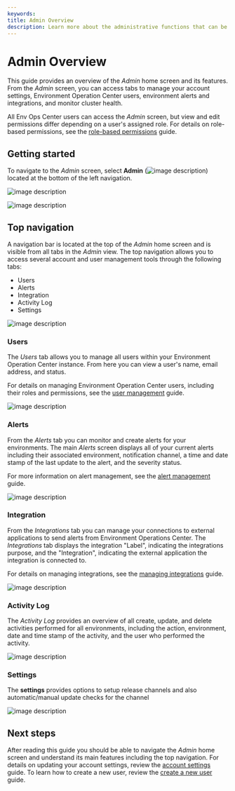 ```yaml
---
keywords:
title: Admin Overview
description: Learn more about the administrative functions that can be performed in the Environment Operations Center. This includes how you can access tabs to manage your account settings, Environment Operation Center users, environment alerts and integrations, and monitor cluster health.
---
```

# Admin Overview

This guide provides an overview of the *Admin* home screen and its features. From the *Admin* screen, you can access tabs to manage your account settings, Environment Operation Center users, environment alerts and integrations, and monitor cluster health.

All Env Ops Center users can access the *Admin* screen, but view and edit permissions differ depending on a user's assigned role. For details on role-based permissions, see the [role-based permissions](role-based-permission/role-based-permissions.md) guide.

## Getting started

To navigate to the *Admin* screen, select **Admin** (![image description](images/icon-admin.png)) located at the bottom of the left navigation.

![image description](images/admin.png)

![image description](images/admin2.png)

## Top navigation

A navigation bar is located at the top of the *Admin* home screen and is visible from all tabs in the *Admin* view. The top navigation allows you to access several account and user management tools through the following tabs:

- Users
- Alerts
- Integration
- Activity Log
- Settings

![image description](images/top-nav.png)

### Users

The *Users* tab allows you to manage all users within your Environment Operation Center instance. From here you can view a user's name, email address, and status.

For details on managing Environment Operation Center users, including their roles and permissions, see the [user management](user-management/create-user.md) guide.

![image description](images/users-tab.png)

### Alerts

From the *Alerts* tab you can monitor and create alerts for your environments. The main *Alerts* screen displays all of your current alerts including their associated environment, notification channel, a time and date stamp of the last update to the alert, and the severity status.

For more information on alert management, see the [alert management](alert-management/alert-management-overview.md) guide.

![image description](images/alerts-tab.png)

### Integration

From the *Integrations* tab you can manage your connections to external applications to send alerts from Environment Operations Center. The *Integrations* tab displays the integration "Label", indicating the integrations purpose, and the "Integration", indicating the external application the integration is connected to.

For details on managing integrations, see the [managing integrations](integrations/manage-integrations.md) guide.

![image description](images/integration-tab.png)

### Activity Log

The *Activity Log* provides an overview of all create, update, and delete activities performed for all environments, including the action, environment, date and time stamp of the activity, and the user who performed the activity.

![image description](images/activity-log-tab.png)

### Settings

The **settings** provides options to setup release channels and also automatic/manual update checks for the channel

![image description](images/settings-tab.png)

## Next steps

After reading this guide you should be able to navigate the *Admin* home screen and understand its main features including the top navigation. For details on updating your account settings, review the [account settings](account-settings/update-account.md) guide. To learn how to create a new user, review the [create a new user](user-management/create-user.md) guide.
